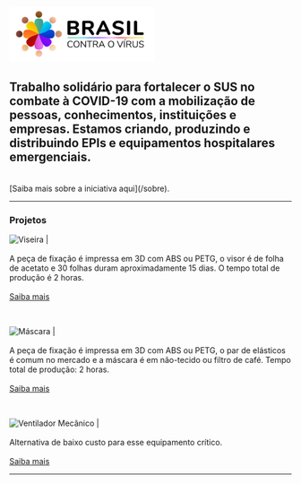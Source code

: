 ![Brasil contra o vírus](images/logo.png "Brasil contra o vírus")

## Trabalho solidário para fortalecer o SUS no combate à COVID-19 com a mobilização de pessoas, conhecimentos, instituições e empresas. Estamos criando, produzindo e distribuindo EPIs e equipamentos hospitalares emergenciais.
<br>
[Saiba mais  sobre a iniciativa aqui](/sobre).

---

### Projetos

![Viseira](images/viseira.jpg "Viseira ou Faceshield") | <br> <br> A peça de fixação é impressa em 3D com ABS ou PETG, o visor é de folha de acetato e 30 folhas duram aproximadamente 15 dias. O tempo total de produção é 2 horas. <br> <br> [Saiba mais](/projetos/viseira)

<br>

![Máscara](images/mascara.jpg "Viseira ou Faceshield") | <br> <br> A peça de fixação é impressa em 3D com ABS ou PETG, o par de elásticos é comum no mercado e a máscara é em não-tecido ou filtro de café. Tempo total de produção: 2 horas. <br> <br> [Saiba mais](/projetos/mascara)

<br>

![Ventilador Mecânico](images/ventilador.jpg "Viseira ou Faceshield") | <br> <br> Alternativa de baixo custo para esse equipamento crítico. <br> <br> [Saiba mais](/projetos/ventilador)

---
